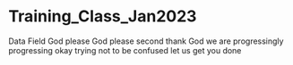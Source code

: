 # Training_Class_Jan2023
Data Field
God please
God please second
thank God
we are progressingly progressing
okay
trying not to be confused
let us get you done
